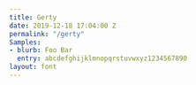```yaml
---
title: Gerty
date: 2019-12-18 17:04:00 Z
permalink: "/gerty"
Samples:
- blurb: Foo Bar
  entry: abcdefghijklmnopqrstuvwxyz1234567890
layout: font
---
```


